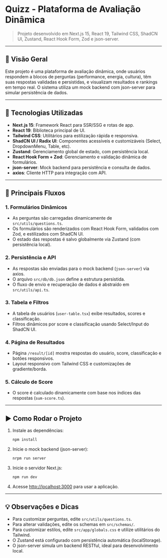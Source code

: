 
# Quizz - Plataforma de Avaliação Dinâmica

> Projeto desenvolvido em Next.js 15, React 19, Tailwind CSS, ShadCN UI, Zustand, React Hook Form, Zod e json-server.

---

## 📝 Visão Geral

Este projeto é uma plataforma de avaliação dinâmica, onde usuários respondem a blocos de perguntas (performance, energia, cultura), têm suas respostas validadas e persistidas, e visualizam resultados e rankings em tempo real. O sistema utiliza um mock backend com json-server para simular persistência de dados.

---

## 🚀 Tecnologias Utilizadas

- **Next.js 15**: Framework React para SSR/SSG e rotas de app.
- **React 19**: Biblioteca principal de UI.
- **Tailwind CSS**: Utilitários para estilização rápida e responsiva.
- **ShadCN UI / Radix UI**: Componentes acessíveis e customizáveis (Select, DropdownMenu, Table, etc).
- **Zustand**: Gerenciamento global de estado, com persistência local.
- **React Hook Form + Zod**: Gerenciamento e validação dinâmica de formulários.
- **json-server**: Mock backend para persistência e consulta de dados.
- **axios**: Cliente HTTP para integração com API.

---

## 🔄 Principais Fluxos

### 1. Formulários Dinâmicos
- As perguntas são carregadas dinamicamente de `src/utils/questions.ts`.
- Os formulários são renderizados com React Hook Form, validados com Zod, e estilizados com ShadCN UI.
- O estado das respostas é salvo globalmente via Zustand (com persistência local).

### 2. Persistência e API
- As respostas são enviadas para o mock backend (`json-server`) via axios.
- O arquivo `src/db/db.json` define a estrutura persistida.
- O fluxo de envio e recuperação de dados é abstraído em `src/utils/api.ts`.

### 3. Tabela e Filtros
- A tabela de usuários (`user-table.tsx`) exibe resultados, scores e classificação.
- Filtros dinâmicos por score e classificação usando Select/Input do ShadCN UI.

### 4. Página de Resultados
- Página `/result/[id]` mostra respostas do usuário, score, classificação e botões responsivos.
- Layout responsivo com Tailwind CSS e customizações de gradiente/borda.

### 5. Cálculo de Score
- O score é calculado dinamicamente com base nos índices das respostas (`sum-score.ts`).

---

## ▶️ Como Rodar o Projeto

1. Instale as dependências:
	 ```js
	 npm install
	 ```

2. Inicie o mock backend (json-server):
	 ```js
	 nrpm run server
	 ```

3. Inicie o servidor Next.js:
	 ```js
	 npm run dev
	 ```

4. Acesse [http://localhost:3000](http://localhost:3000) para usar a aplicação.

---

## 💡 Observações e Dicas

- Para customizar perguntas, edite `src/utils/questions.ts`.
- Para alterar validações, edite os schemas em `src/schemas/`.
- Para customizar estilos, edite `src/app/globals.css` e utilize utilitários do Tailwind.
- O Zustand está configurado com persistência automática (localStorage).
- O json-server simula um backend RESTful, ideal para desenvolvimento local.

